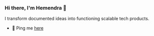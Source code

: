 ### Hi there, I'm Hemendra 👋

I transform documented ideas into functioning scalable tech products.

- 💬 Ping me [here](https://www.instagram.com/aamchora/)
